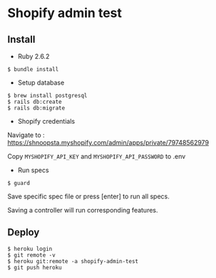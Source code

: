 # Shopify admin test

## Install

* Ruby 2.6.2

`$ bundle install`

* Setup database

```
$ brew install postgresql
$ rails db:create
$ rails db:migrate
```

* Shopify credentials

Navigate to :
https://shnoopsta.myshopify.com/admin/apps/private/79748562979

Copy `MYSHOPIFY_API_KEY` and `MYSHOPIFY_API_PASSWORD` to .env

* Run specs

`$ guard`

Save specific spec file or press [enter] to run all specs.

Saving a controller will run corresponding features.

## Deploy

```
$ heroku login
$ git remote -v
$ heroku git:remote -a shopify-admin-test
$ git push heroku
```
